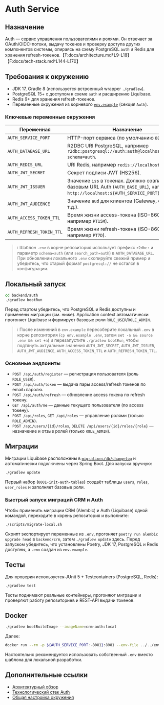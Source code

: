 # Auth Service

## Назначение
Auth — сервис управления пользователями и ролями. Он отвечает за OAuth/OIDC-потоки, выдачу токенов и проверку доступа других компонентов системы, опираясь на схему PostgreSQL `auth` и Redis для хранения refresh-токенов.【F:docs/architecture.md†L9-L18】【F:docs/tech-stack.md†L144-L170】

## Требования к окружению
- JDK 17, Gradle 8 (используется встроенный wrapper `./gradlew`).
- PostgreSQL 15+ c доступом к схеме `auth` и расширению Liquibase.
- Redis 6+ для хранения refresh-токенов.
- Переменные окружения из корневого [`env.example`](../../env.example) (секция `Auth`).

### Ключевые переменные окружения
| Переменная | Назначение |
| --- | --- |
| `AUTH_SERVICE_PORT` | HTTP-порт сервиса (по умолчанию `8081`). |
| `AUTH_DATABASE_URL` | R2DBC URI PostgreSQL, например `r2dbc:postgresql://auth:auth@localhost:5432/crm?schema=auth`. |
| `AUTH_REDIS_URL` | URI Redis, например `redis://localhost:6379/0`. |
| `AUTH_JWT_SECRET` | Секрет подписи JWT (HS256). |
| `AUTH_JWT_ISSUER` | Значение `iss` в токенах. Должно совпадать с базовым URL Auth (`AUTH_BASE_URL`), например `http://localhost:${AUTH_SERVICE_PORT}`. |
| `AUTH_JWT_AUDIENCE` | Значение `aud` для клиентов (Gateway, фронтенд и т.д.). |
| `AUTH_ACCESS_TOKEN_TTL` | Время жизни access-токена (ISO-8601 `Duration`, например `PT15M`). |
| `AUTH_REFRESH_TOKEN_TTL` | Время жизни refresh-токена (ISO-8601 `Duration`, например `PT7D`). |

> ℹ️ Шаблон `.env` в корне репозитория использует префикс `r2dbc:` и параметр `schema=auth` (или `search_path=auth`) в `AUTH_DATABASE_URL`. При обновлении локального `.env` скопируйте свежий пример и убедитесь, что старый формат `postgresql://` не остался в конфигурации.

## Локальный запуск
```bash
cd backend/auth
./gradlew bootRun
```
Перед стартом убедитесь, что PostgreSQL и Redis доступны и применены миграции (см. ниже). Application context автоматически прогоняет Liquibase и формирует базовые роли `ROLE_USER`/`ROLE_ADMIN`.

> ℹ️ После изменений в `env.example` пересоберите локальный `.env` в корне репозитория (`cp env.example .env`, затем `set -a && source .env && set +a`) и перезапустите `./gradlew bootRun`, чтобы подтянуть актуальные значения `AUTH_JWT_SECRET`, `AUTH_JWT_ISSUER`, `AUTH_JWT_AUDIENCE`, `AUTH_ACCESS_TOKEN_TTL` и `AUTH_REFRESH_TOKEN_TTL`.

### Основные эндпоинты
- `POST /api/auth/register` — регистрация пользователя (роль `ROLE_USER`).
- `POST /api/auth/token` — выдача пары access/refresh токенов по email+паролю.
- `POST /api/auth/refresh` — обновление access токена по refresh токену.
- `GET /api/auth/me` — данные текущего пользователя (по access токену).
- `POST /api/roles`, `GET /api/roles` — управление ролями (только `ROLE_ADMIN`).
- `POST /api/users/{id}/roles`, `DELETE /api/users/{id}/roles/{role}` — назначение и отзыв ролей (только `ROLE_ADMIN`).

## Миграции
Миграции Liquibase расположены в [`migrations/db/changelog`](migrations/db/changelog) и автоматически подключены через Spring Boot. Для запуска вручную:
```bash
./gradlew update
```
Первый набор (`0001-init-auth-tables`) создаёт таблицы `users`, `roles`, `user_roles` и заполняет базовые роли.

### Быстрый запуск миграций CRM и Auth

Чтобы применить миграции CRM (Alembic) и Auth (Liquibase) одной командой, переходите в корень репозитория и выполните:

```bash
./scripts/migrate-local.sh
```

Скрипт экспортирует переменные из `.env`, прогоняет `poetry run alembic upgrade head` в `backend/crm`, затем `./gradlew update` здесь. Перед запуском убедитесь, что установлены Poetry, JDK 17, PostgreSQL и Redis доступны, а `.env` создан из `env.example`.

## Тесты
Для проверки используется JUnit 5 + Testcontainers (PostgreSQL, Redis):
```bash
./gradlew test
```
Тесты поднимают реальные контейнеры, прогоняют миграции и проверяют работу репозиториев и REST-API выдачи токенов.

## Docker
```bash
./gradlew bootBuildImage --imageName=crm-auth:local
```
Далее:
```bash
docker run --rm -p ${AUTH_SERVICE_PORT:-8081}:8081 --env-file ../../env.example crm-auth:local
```
Настоятельно рекомендуется использовать собственный `.env` вместо шаблона для локальной разработки.

## Дополнительные ссылки
- [Архитектурный обзор](../../docs/architecture.md)
- [Технологический стек Auth](../../docs/tech-stack.md#auth)
- [Общая настройка окружения](../../docs/local-setup.md)
